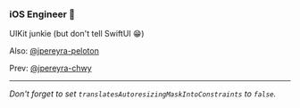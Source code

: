 ### iOS Engineer 📱
UIKit junkie (but don't tell SwiftUI 😁)


Also: [@jpereyra-peloton](https://github.com/jpereyra-peloton)

Prev: [@jpereyra-chwy](https://github.com/jpereyra-chwy)
___

_Don't forget to set `translatesAutoresizingMaskIntoConstraints` to `false`._
